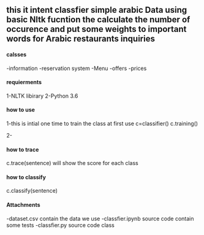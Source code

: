 ## this it intent classfier simple arabic Data using basic Nltk fucntion the calculate the number of occurence and put some weights to important words for Arabic restaurants inquiries 

#### calsses
-information
-reservation system
-Menu
-offers
-prices

#### requierments
1-NLTK libirary
2-Python 3.6


#### how to use 
1-this is intial one time to train the class at first use
c=classifier()
c.training()        

2-
#### how to trace 
c.trace(sentence)            will show the score for each class

#### how to classify
c.classify(sentence)


#### Attachments 
-dataset.csv                  contain the data we use
-classfier.ipynb	            source code contain some tests
-classfier.py                 source code class

